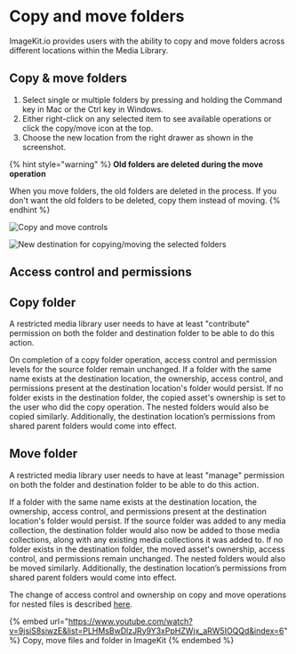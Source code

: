 # Copy and move folders

ImageKit.io provides users with the ability to copy and move folders across different locations within the Media Library.

## Copy & move folders

1. Select single or multiple folders by pressing and holding the Command key in Mac or the Ctrl key in Windows.
2. Either right-click on any selected item to see available operations or click the copy/move icon at the top.
3. Choose the new location from the right drawer as shown in the screenshot.

{% hint style="warning" %}
**Old folders are deleted during the move operation**

When you move folders, the old folders are deleted in the process. If you don't want the old folders to be deleted, copy them instead of moving.
{% endhint %}

![Copy and move controls](../../.gitbook/assets/copy-move-folder-dropdown.png)

![New destination for copying/moving the selected folders](<../../.gitbook/assets/copy-move-folder-drawer.png>)

## Access control and permissions

## Copy folder
A restricted media library user needs to have at least "contribute" permission on both the folder and destination folder to be able to do this action.

On completion of a copy folder operation, access control and permission levels for the source folder remain unchanged. If a folder with the same name exists at the destination location, the ownership, access control, and permissions present at the destination location's folder would persist. If no folder exists in the destination folder, the copied asset's ownership is set to the user who did the copy operation. The nested folders would also be copied similarly. Additionally, the destination location’s permissions from shared parent folders would come into effect.

## Move folder
A restricted media library user needs to have at least "manage" permission on both the folder and destination folder to be able to do this action.

If a folder with the same name exists at the destination location, the ownership, access control, and permissions present at the destination location's folder would persist. If the source folder was added to any media collection, the destination folder would also now be added to those media collections, along with any existing media collections it was added to. If no folder exists in the destination folder, the moved asset's ownership, access control, and permissions remain unchanged. The nested folders would also be moved similarly. Additionally, the destination location’s permissions from shared parent folders would come into effect.

The change of access control and ownership on copy and move operations for nested files is described [here](./copy-and-move-files.md#access-control-and-permissions).

{% embed url="https://www.youtube.com/watch?v=9jsiS8siwzE&list=PLHMsBwDlzJRy9Y3xPpHZWjx_aRW5IOQQd&index=6" %}
Copy, move files and folder in ImageKit
{% endembed %}
